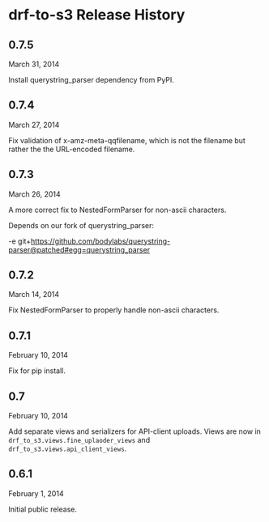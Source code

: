 drf-to-s3 Release History
=========================

0.7.5
-----
March 31, 2014

Install querystring_parser dependency from PyPI.


0.7.4
-----
March 27, 2014

Fix validation of x-amz-meta-qqfilename, which is not the filename but
rather the the URL-encoded filename.


0.7.3
-----
March 26, 2014

A more correct fix to NestedFormParser for non-ascii characters.

Depends on our fork of querystring_parser:

-e git+https://github.com/bodylabs/querystring-parser@patched#egg=querystring_parser


0.7.2
-----
March 14, 2014

Fix NestedFormParser to properly handle non-ascii characters.


0.7.1
-----
February 10, 2014

Fix for pip install.


0.7
---
February 10, 2014

Add separate views and serializers for API-client uploads. Views
are now in `drf_to_s3.views.fine_uplaoder_views` and
`drf_to_s3.views.api_client_views`.


0.6.1
-----
February 1, 2014

Initial public release.
